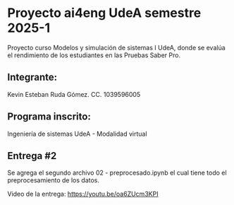 # Proyecto ai4eng UdeA semestre 2025-1
Proyecto curso Modelos y simulación de sistemas I UdeA, donde se evalúa el rendimiento de los estudiantes en las Pruebas Saber Pro.

## Integrante:
Kevin Esteban Ruda Gómez. CC. 1039596005

## Programa inscrito:
Ingeniería de sistemas UdeA - Modalidad virtual

## Entrega #2
Se agrega el segundo archivo 02 - preprocesado.ipynb el cual tiene todo el preprocesamiento de los datos.

Video de la entrega: 
https://youtu.be/oa6ZUcm3KPI
